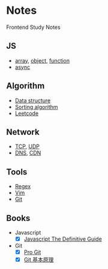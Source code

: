 # Notes

Frontend Study Notes

## JS

- [array](js/array.md), [object](js/object.md), [function](js/function.md)
- [async](js/async.md)

## Algorithm

- [Data structure](algorithm/data-structure.ts)
- [Sorting algorithm](algorithm/sorting.md)
- [Leetcode](algorithm/leetcode.ts)

## Network

- [TCP](network/tcp.md), [UDP](network/udp.md)
- [DNS](network/dns.md), [CDN](network/cdn.md)

## Tools

- [Regex](tools/regex.md)
- [Vim](tools/vim.md)
- [Git](tools/git.md)

## Books

- Javascript
  - [x] [Javascript The Definitive Guide](https://www.ebooks.com/en-us/book/210022717/javascript-the-definitive-guide/david-flanagan/)
- Git
  - [x] [Pro Git](https://git-scm.com/book/en/v2)
  - [x] [Git 基本原理](https://www.bilibili.com/video/BV1TA411q75f/?spm_id_from=333.1007.top_right_bar_window_custom_collection.content.click&vd_source=82c6299bcfd00b951889dd77bf947e6e)
